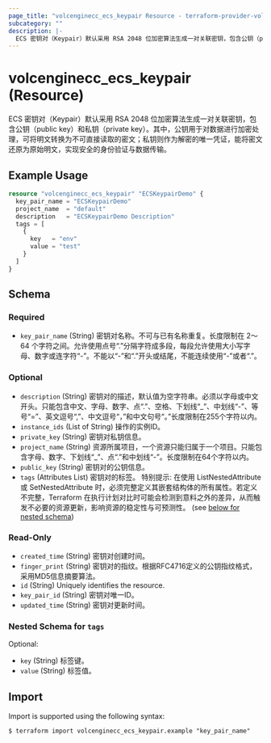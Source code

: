 ```yaml
---
page_title: "volcenginecc_ecs_keypair Resource - terraform-provider-volcenginecc"
subcategory: ""
description: |-
  ECS 密钥对（Keypair）默认采用 RSA 2048 位加密算法生成一对关联密钥，包含公钥（public key）和私钥（private key）。其中，公钥用于对数据进行加密处理，可将明文转换为不可直接读取的密文；私钥则作为解密的唯一凭证，能将密文还原为原始明文，实现安全的身份验证与数据传输。
---
```


# volcenginecc_ecs_keypair (Resource)

ECS 密钥对（Keypair）默认采用 RSA 2048 位加密算法生成一对关联密钥，包含公钥（public key）和私钥（private key）。其中，公钥用于对数据进行加密处理，可将明文转换为不可直接读取的密文；私钥则作为解密的唯一凭证，能将密文还原为原始明文，实现安全的身份验证与数据传输。

## Example Usage

```terraform
resource "volcenginecc_ecs_keypair" "ECSKeypairDemo" {
  key_pair_name = "ECSKeypairDemo"
  project_name  = "default"
  description   = "ECSKeypairDemo Description"
  tags = [
    {
      key   = "env"
      value = "test"
    }
  ]
}
```

<!-- schema generated by tfplugindocs -->
## Schema

### Required

- `key_pair_name` (String) 密钥对名称。不可与已有名称重复。长度限制在 2～64 个字符之间。允许使用点号“.”分隔字符成多段，每段允许使用大小写字母、数字或连字符“-”。不能以“-”和“.”开头或结尾，不能连续使用“-”或者“.”。

### Optional

- `description` (String) 密钥对的描述，默认值为空字符串。必须以字母或中文开头。只能包含中文、字母、数字、点“.”、空格、下划线“_”、中划线“-”、等号“=”、英文逗号“,”、中文逗号“，”和中文句号“。”长度限制在255个字符以内。
- `instance_ids` (List of String) 操作的实例ID。
- `private_key` (String) 密钥对私钥信息。
- `project_name` (String) 资源所属项目，一个资源只能归属于一个项目。只能包含字母、数字、下划线“_”、点“.”和中划线“-”。长度限制在64个字符以内。
- `public_key` (String) 密钥对的公钥信息。
- `tags` (Attributes List) 密钥对的标签。
 特别提示: 在使用 ListNestedAttribute 或 SetNestedAttribute 时，必须完整定义其嵌套结构体的所有属性。若定义不完整，Terraform 在执行计划对比时可能会检测到意料之外的差异，从而触发不必要的资源更新，影响资源的稳定性与可预测性。 (see [below for nested schema](#nestedatt--tags))

### Read-Only

- `created_time` (String) 密钥对创建时间。
- `finger_print` (String) 密钥对的指纹。根据RFC4716定义的公钥指纹格式，采用MD5信息摘要算法。
- `id` (String) Uniquely identifies the resource.
- `key_pair_id` (String) 密钥对唯一ID。
- `updated_time` (String) 密钥对更新时间。

<a id="nestedatt--tags"></a>
### Nested Schema for `tags`

Optional:

- `key` (String) 标签键。
- `value` (String) 标签值。

## Import

Import is supported using the following syntax:

```shell
$ terraform import volcenginecc_ecs_keypair.example "key_pair_name"
```